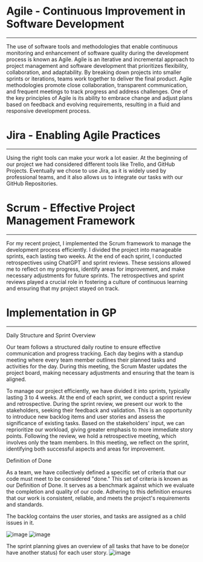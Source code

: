 # Agile - Continuous Improvement in Software Development

***

The use of software tools and methodologies that enable continuous monitoring and enhancement of software quality during the development process is known as Agile. Agile is an iterative and incremental approach to project management and software development that prioritizes flexibility, collaboration,
and adaptability. By breaking down projects into smaller sprints or iterations, teams work together to deliver the final product. Agile methodologies promote close collaboration, transparent communication, and frequent meetings to track progress and address challenges. One of the key principles of Agile
is its ability to embrace change and adjust plans based on feedback and evolving requirements, resulting in a fluid and responsive development process.

# Jira - Enabling Agile Practices

***

Using the right tools can make your work a lot easier. At the beginning of our project we had considered different tools like Trello, and GitHub Projects. Eventually we chose to use Jira, as it is widely used by professional teams, and it also allows us to integrate our tasks with our GitHub Repositories.

# Scrum - Effective Project Management Framework

***

For my recent project, I implemented the Scrum framework to manage the development process efficiently. I divided the project into manageable sprints, each lasting two weeks. At the end of each sprint, I conducted retrospectives using ChatGPT and sprint reviews. These sessions allowed me to reflect
on my progress, identify areas for improvement, and make necessary adjustments for future sprints. The retrospectives and sprint reviews played a crucial role in fostering a culture of continuous learning and ensuring that my project stayed on track.



# Implementation in GP

***

Daily Structure and Sprint Overview

Our team follows a structured daily routine to ensure effective communication and progress tracking. Each day begins with a standup meeting where every team member outlines their planned tasks and activities for the day. During this meeting, the Scrum Master updates the project board, making necessary 
adjustments and ensuring that the team is aligned.

To manage our project efficiently, we have divided it into sprints, typically lasting 3 to 4 weeks. At the end of each sprint, we conduct a sprint review and retrospective. During the sprint review, we present our work to the stakeholders, seeking their feedback and validation. This is an opportunity
to introduce new backlog items and user stories and assess the significance of existing tasks. Based on the stakeholders' input, we can reprioritize our workload, giving greater emphasis to more immediate story points. Following the review, we hold a retrospective meeting, which involves only the
team members. In this meeting, we reflect on the sprint, identifying both successful aspects and areas for improvement.

Definition of Done

As a team, we have collectively defined a specific set of criteria that our code must meet to be considered "done." This set of criteria is known as our Definition of Done. It serves as a benchmark against which we evaluate the completion and quality of our code. Adhering to this definition
ensures that our work is consistent, reliable, and meets the project's requirements and standards.

The backlog contains the user stories, and tasks are assigned as a child issues in it.

![image](https://github.com/Otrigos/Portfolio_S3_ArtjomsF/assets/92020227/c80bfa8b-e8d4-4441-b54b-4543ee0719c9)
![image](https://github.com/Otrigos/Portfolio_S3_ArtjomsF/assets/92020227/489ff8d7-7ad5-42f9-a5a3-1802a143732e)

The sprint planning gives an overview of all tasks that have to be done(or have another status) for each user story.
![image](https://github.com/Otrigos/Portfolio_S3_ArtjomsF/assets/92020227/7be5fca3-b670-4a42-b60e-e539044bb9ee)

